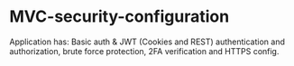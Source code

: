 # MVC-security-configuration
Application has: Basic auth & JWT (Cookies and REST) authentication and authorization, brute force protection, 2FA verification and HTTPS config.

